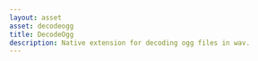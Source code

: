 ```yaml
---
layout: asset
asset: decodeogg
title: DecodeOgg
description: Native extension for decoding ogg files in wav.
---
```

